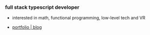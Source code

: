 
<h3>full stack typescript developer</h3>

- interested in math, functional programming, low-level tech and VR

- [portfolio | blog](https://www.bautidev.com/)
